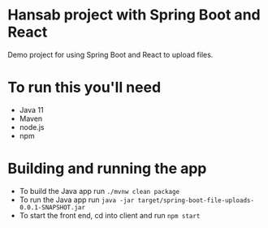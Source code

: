 # Hansab project with Spring Boot and React
Demo project for using Spring Boot and React to upload files. 

# To run this you'll need
- Java 11
- Maven
- node.js
- npm

# Building and running the app
- To build the Java app run `./mvnw clean package`
- To run the Java app run `java -jar target/spring-boot-file-uploads-0.0.1-SNAPSHOT.jar`
- To start the front end, cd into client and run `npm start`
